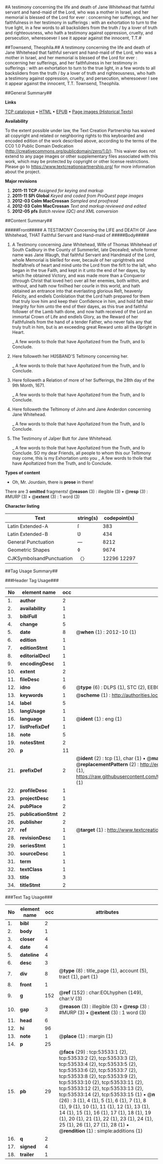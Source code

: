 #A testimony concerning the life and death of Jane Whitehead that faithful servant and hand-maid of the Lord, who was a mother in Israel, and her memorial is blessed of the Lord for ever : concerning her sufferings, and her faithfulness in her testimony in sufferings : with an exhortation to turn to the true light, in a few words to all backsliders from the truth / by a lover of truth and righteousness, who hath a testimony against oppression, cruelty, and persecution, wheresoever I see it appear against the innocent, T.T.#

##Townsend, Theophila.##
A testimony concerning the life and death of Jane Whitehead that faithful servant and hand-maid of the Lord, who was a mother in Israel, and her memorial is blessed of the Lord for ever : concerning her sufferings, and her faithfulness in her testimony in sufferings : with an exhortation to turn to the true light, in a few words to all backsliders from the truth / by a lover of truth and righteousness, who hath a testimony against oppression, cruelty, and persecution, wheresoever I see it appear against the innocent, T.T.
Townsend, Theophila.

##General Summary##

**Links**

[TCP catalogue](http://www.ota.ox.ac.uk/tcp/)  • 
[HTML](http://tei.it.ox.ac.uk/tcp/Texts-HTML/free/A63/A63021.html)  • 
[EPUB](http://tei.it.ox.ac.uk/tcp/Texts-EPUB/free/A63/A63021.epub) • 
[Page images (Historical Texts)](https://historicaltexts.jisc.ac.uk/eebo-12072980e)

**Availability**

To the extent possible under law, the Text Creation Partnership has waived all copyright and related or neighboring rights to this keyboarded and encoded edition of the work described above, according to the terms of the CC0 1.0 Public Domain Dedication (http://creativecommons.org/publicdomain/zero/1.0/). This waiver does not extend to any page images or other supplementary files associated with this work, which may be protected by copyright or other license restrictions. Please go to https://www.textcreationpartnership.org/ for more information about the project.

**Major revisions**

1. __2011-11__ __TCP__ *Assigned for keying and markup*
1. __2011-11__ __SPi Global__ *Keyed and coded from ProQuest page images*
1. __2012-03__ __Colm MacCrossan__ *Sampled and proofread*
1. __2012-03__ __Colm MacCrossan__ *Text and markup reviewed and edited*
1. __2012-05__ __pfs__ *Batch review (QC) and XML conversion*

##Content Summary##

#####Front#####
A TESTIMONY Concerning the LIFE and DEATH OF Jane Whitehead, THAT Faithful Servant and Hand-maid of 
#####Body#####

1. A Testimony concerning Jane Whitehead, Wife of Thomas Whitehead of South Cadbury in the County of Summerſet, late Deceaſed; whoſe former name was Jane Waugh, that faithful Servant and Handmaid of the Lord, whoſe Memorial is bleſſed for ever, becauſe of her uprightneſs and ſtedfaſtneſs of heart and mind unto the Lord from the firſt to the laſt, who began in the true Faith, and kept in it unto the end of her dayes, by which ſhe obtained Victory, and was made more than a Conqueror (through Christ that loved her) over all her enemies, both within, and without, and hath now finiſhed her courſe in this world, and hath obtained an entrance into that everlasting glorious Reſt, heavenly Felicity, and endleſs Conſolation that the Lord hath prepared for them that truly love him and keep their Confidence in him, and hold faſt their Integrity for him unto the end of their dayes, as this true and faithful follower of the Lamb hath done, and now hath received of the Lord an immortal Crown of Life and endleſs Glory, as the Reward of her Faithfulneſs from the hand of a tender Father, who never fails any that truly truſt in him, but is an exceeding great Reward unto all the Ʋpright in Heart.

    _ A few words to thoſe that have Apoſtatized from the Truth, and ſo Conclude.

1. Here followeth her HƲSBAND'S Teſtimony concerning her.

    _ A few words to thoſe that have Apoſtatized from the Truth, and ſo Conclude.

1. Here followeth a Relation of more of her Sufferings, the 28th day of the 9th Month, 1671.

    _ A few words to thoſe that have Apoſtatized from the Truth, and ſo Conclude.

1. Here followeth the Teſtimony of John and Jane Anderdon concerning Jane Whitehead.

    _ A few words to thoſe that have Apoſtatized from the Truth, and ſo Conclude.

1. The Testimony of Jaſper Butt for Jane Whitehead.

    _ A few words to thoſe that have Apoſtatized from the Truth, and ſo Conclude.
SO my dear Friends, all people to whom this our Teſtimony may come, this is my Exhortation unto you 
    _ A few words to thoſe that have Apoſtatized from the Truth, and ſo Conclude.

**Types of content**

  * Oh, Mr. Jourdain, there is **prose** in there!

There are 3 **omitted** fragments! 
 @__reason__ (3) : illegible (3)  •  @__resp__ (3) : #MURP (3)  •  @__extent__ (3) : 1 word (3)

**Character listing**


|Text|string(s)|codepoint(s)|
|---|---|---|
|Latin Extended-A|ſ|383|
|Latin Extended-B|Ʋ|434|
|General Punctuation|—|8212|
|Geometric Shapes|◊|9674|
|CJKSymbolsandPunctuation|〈〉|12296 12297|

##Tag Usage Summary##

###Header Tag Usage###

|No|element name|occ|attributes|
|---|---|---|---|
|1.|__author__|2||
|2.|__availability__|1||
|3.|__biblFull__|1||
|4.|__change__|5||
|5.|__date__|8| @__when__ (1) : 2012-10 (1)|
|6.|__edition__|1||
|7.|__editionStmt__|1||
|8.|__editorialDecl__|1||
|9.|__encodingDesc__|1||
|10.|__extent__|2||
|11.|__fileDesc__|1||
|12.|__idno__|6| @__type__ (6) : DLPS (1), STC (2), EEBO-CITATION (1), OCLC (1), VID (1)|
|13.|__keywords__|1| @__scheme__ (1) : http://authorities.loc.gov/ (1)|
|14.|__label__|5||
|15.|__langUsage__|1||
|16.|__language__|1| @__ident__ (1) : eng (1)|
|17.|__listPrefixDef__|1||
|18.|__note__|5||
|19.|__notesStmt__|2||
|20.|__p__|11||
|21.|__prefixDef__|2| @__ident__ (2) : tcp (1), char (1)  •  @__matchPattern__ (2) : ([0-9\-]+):([0-9IVX]+) (1), (.+) (1)  •  @__replacementPattern__ (2) : http://eebo.chadwyck.com/downloadtiff?vid=$1&page=$2 (1), https://raw.githubusercontent.com/textcreationpartnership/Texts/master/tcpchars.xml#$1 (1)|
|22.|__profileDesc__|1||
|23.|__projectDesc__|1||
|24.|__pubPlace__|2||
|25.|__publicationStmt__|2||
|26.|__publisher__|2||
|27.|__ref__|1| @__target__ (1) : http://www.textcreationpartnership.org/docs/. (1)|
|28.|__revisionDesc__|1||
|29.|__seriesStmt__|1||
|30.|__sourceDesc__|1||
|31.|__term__|1||
|32.|__textClass__|1||
|33.|__title__|3||
|34.|__titleStmt__|2||


###Text Tag Usage###

|No|element name|occ|attributes|
|---|---|---|---|
|1.|__bibl__|2||
|2.|__body__|1||
|3.|__closer__|4||
|4.|__date__|4||
|5.|__dateline__|4||
|6.|__desc__|3||
|7.|__div__|8| @__type__ (8) : title_page (1), account (5), tract (1), part (1)|
|8.|__front__|1||
|9.|__g__|152| @__ref__ (152) : char:EOLhyphen (149), char:V (3)|
|10.|__gap__|3| @__reason__ (3) : illegible (3)  •  @__resp__ (3) : #MURP (3)  •  @__extent__ (3) : 1 word (3)|
|11.|__head__|6||
|12.|__hi__|96||
|13.|__note__|1| @__place__ (1) : margin (1)|
|14.|__p__|25||
|15.|__pb__|29| @__facs__ (29) : tcp:53533:1 (2), tcp:53533:2 (2), tcp:53533:3 (2), tcp:53533:4 (2), tcp:53533:5 (2), tcp:53533:6 (2), tcp:53533:7 (2), tcp:53533:8 (2), tcp:53533:9 (2), tcp:53533:10 (2), tcp:53533:11 (2), tcp:53533:12 (2), tcp:53533:13 (2), tcp:53533:14 (2), tcp:53533:15 (1)  •  @__n__ (26) : 3 (1), 4 (1), 5 (1), 6 (1), 7 (1), 8 (1), 9 (1), 10 (1), 11 (1), 12 (1), 13 (1), 14 (1), 15 (1), 16 (1), 17 (1), 18 (1), 19 (1), 20 (1), 21 (1), 22 (1), 23 (1), 24 (1), 25 (1), 26 (1), 27 (1), 28 (1)  •  @__rendition__ (1) : simple:additions (1)|
|16.|__q__|2||
|17.|__signed__|4||
|18.|__trailer__|1||
